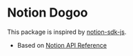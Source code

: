 # Notion Dogoo

This package is inspired by [notion-sdk-js](https://github.com/makenotion/notion-sdk-js/tree/main).

- Based on [Notion API Reference](https://developers.notion.com/reference/intro)
